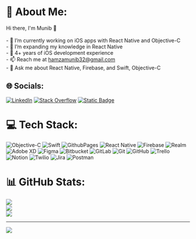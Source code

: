 # 💫 About Me:
Hi there, I'm Munib 👋<br><br>- 🔭 I’m currently working on iOS apps with React Native and Objective-C<br>- 🌱 I’m expanding my knowledge in React Native<br>- 💼 4+ years of iOS development experience<br>- 📫 Reach me at hamzamunib32@gmail.com<br>- 💬 Ask me about React Native, Firebase, and Swift, Objective-C


## 🌐 Socials:
[![LinkedIn](https://img.shields.io/badge/LinkedIn-%230077B5.svg?logo=linkedin&logoColor=white)](https://linkedin.com/in/hamzamunib32) [![Stack Overflow](https://img.shields.io/badge/-Stackoverflow-FE7A16?logo=stack-overflow&logoColor=white)](https://stackoverflow.com/users/10767856) [![Static Badge](https://img.shields.io/badge/Porfolio-8A2BE2?logo=superuser&logoColor=white&color=blue&link=https%3A%2F%2Fimhamza32.github.io%2F)](https://imhamza32.github.io/)

# 💻 Tech Stack:
![Objective-C](https://img.shields.io/badge/OBJECTIVE--C-%233A95E3.svg?style=flat&logo=apple&logoColor=white) ![Swift](https://img.shields.io/badge/Swift-F54A2A?style=flat&logo=swift&logoColor=white) ![GithubPages](https://img.shields.io/badge/Github%20Pages-121013?style=flat&logo=github&logoColor=white) ![React Native](https://img.shields.io/badge/React_Native-%2320232a.svg?style=flat&logo=react&logoColor=%2361DAFB) ![Firebase](https://img.shields.io/badge/Firebase-%23039BE5.svg?style=flat&logo=firebase) ![Realm](https://img.shields.io/badge/Realm-39477F?style=flat&logo=realm&logoColor=white) ![Adobe XD](https://img.shields.io/badge/Adobe%20XD-470137?style=flat&logo=Adobe%20XD&logoColor=#FF61F6) ![Figma](https://img.shields.io/badge/figma-%23F24E1E.svg?style=flat&logo=figma&logoColor=white) ![Bitbucket](https://img.shields.io/badge/bitbucket-%230047B3.svg?style=flat&logo=bitbucket&logoColor=white) ![GitLab](https://img.shields.io/badge/gitlab-%23181717.svg?style=flat&logo=gitlab&logoColor=white) ![Git](https://img.shields.io/badge/git-%23F05033.svg?style=flat&logo=git&logoColor=white) ![GitHub](https://img.shields.io/badge/github-%23121011.svg?style=flat&logo=github&logoColor=white) ![Trello](https://img.shields.io/badge/Trello-%23026AA7.svg?style=flat&logo=Trello&logoColor=white) ![Notion](https://img.shields.io/badge/Notion-%23000000.svg?style=flat&logo=notion&logoColor=white) ![Twilio](https://img.shields.io/badge/Twilio-F22F46?style=flat&logo=Twilio&logoColor=white) ![Jira](https://img.shields.io/badge/jira-%230A0FFF.svg?style=flat&logo=jira&logoColor=white) ![Postman](https://img.shields.io/badge/Postman-FF6C37?style=flat&logo=postman&logoColor=white)
# 📊 GitHub Stats:
![](https://github-readme-stats.vercel.app/api?username=imhamza32&theme=dark&hide_border=false&include_all_commits=true&count_private=true)<br/>
![](https://github-readme-streak-stats.herokuapp.com/?user=imhamza32&theme=dark&hide_border=false)<br/>
![](https://github-readme-stats.vercel.app/api/top-langs/?username=imhamza32&theme=dark&hide_border=false&include_all_commits=true&count_private=true&layout=compact)

---
[![](https://visitcount.itsvg.in/api?id=imhamza32&icon=0&color=0)](https://visitcount.itsvg.in)

<!-- Proudly created with GPRM ( https://gprm.itsvg.in ) -->
